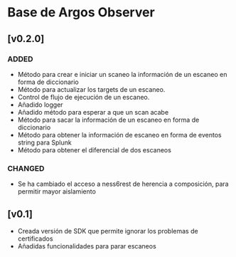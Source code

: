 # Base de Argos Observer

## [v0.2.0]
### ADDED
- Método para crear e iniciar un scaneo la información de un escaneo en forma de diccionario
- Método para actualizar los targets de un escaneo.
- Control de flujo de ejecución de un escaneo.
- Añadido logger
- Añadido método para esperar a que un scan acabe
- Método para sacar la información de un escaneo en forma de diccionario
- Método para obtener la información de escaneo en forma de eventos string para Splunk
- Método para obtener el diferencial de dos escaneos

### CHANGED
- Se ha cambiado el acceso a ness6rest de herencia a composición, para permitir mayor aislamiento

## [v0.1]
- Creada versión de SDK que permite ignorar los problemas de certificados
- Añadidas funcionalidades para parar escaneos